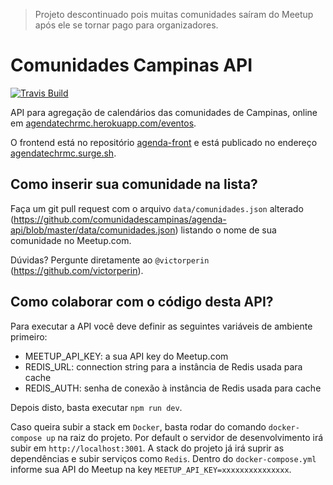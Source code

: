 > Projeto descontinuado pois muitas comunidades saíram do Meetup após ele se tornar pago para organizadores.

# Comunidades Campinas API

[![Travis Build][travis-image]][travis-url]

[travis-url]: https://travis-ci.org/comunidadescampinas/agenda-api
[travis-image]: https://api.travis-ci.org/comunidadescampinas/agenda-api.svg

API para agregação de calendários das comunidades de Campinas, online em [agendatechrmc.herokuapp.com/eventos](https://agendatechrmc.herokuapp.com/eventos).

O frontend está no repositório [agenda-front](https://github.com/comunidadescampinas/agenda-front) e está publicado no endereço [agendatechrmc.surge.sh](https://agendatechrmc.surge.sh/).

## Como inserir sua comunidade na lista?

Faça um git pull request com o arquivo `data/comunidades.json` alterado (https://github.com/comunidadescampinas/agenda-api/blob/master/data/comunidades.json) listando o nome de sua comunidade no Meetup.com.
 
Dúvidas? Pergunte diretamente ao `@victorperin` (https://github.com/victorperin).

## Como colaborar com o código desta API?

Para executar a API você deve definir as seguintes variáveis de ambiente primeiro:

* MEETUP_API_KEY: a sua API key do Meetup.com
* REDIS_URL: connection string para a instância de Redis usada para cache
* REDIS_AUTH: senha de conexão à instância de Redis usada para cache

Depois disto, basta executar `npm run dev`.

Caso queira subir a stack em `Docker`, basta rodar do comando `docker-compose up` na raiz do projeto. 
Por default o servidor de desenvolvimento irá subir em `http://localhost:3001`. 
A stack do projeto já irá suprir as dependências e subir serviços como `Redis`. 
Dentro do `docker-compose.yml` informe sua API do Meetup na key `MEETUP_API_KEY=xxxxxxxxxxxxxxx`.
